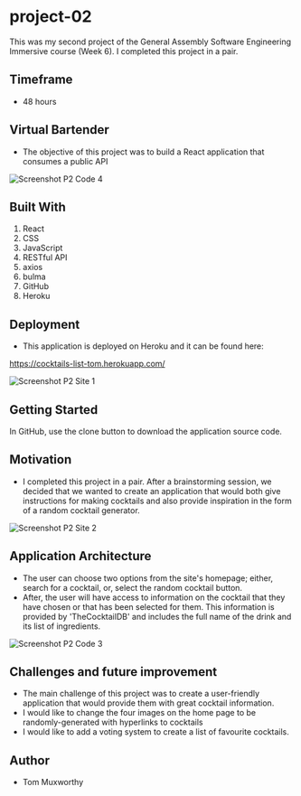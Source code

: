 # project-02
This was my second project of the General Assembly Software Engineering Immersive course (Week 6). I completed this project in a pair.

**Timeframe**
- 
- 48 hours

Virtual Bartender
-
- The objective of this project was to build a React application that consumes a public API

![Screenshot P2 Code 4](https://user-images.githubusercontent.com/48793557/75680191-ef667b80-5c88-11ea-8d62-344e48f60355.png)

Built With
- 
1. React
2. CSS
3. JavaScript
4. RESTful API
5. axios
6. bulma
7. GitHub
8. Heroku

Deployment
- 
- This application is deployed on Heroku and it can be found here: 

https://cocktails-list-tom.herokuapp.com/

![Screenshot P2 Site 1](https://user-images.githubusercontent.com/48793557/75680094-af9f9400-5c88-11ea-951b-96673c7c9cef.png)

Getting Started
- 
In GitHub, use the clone button to download the application source code.

Motivation
- 
- I completed this project in a pair. After a brainstorming session, we decided that we wanted to create an application that would both give instructions for making cocktails and also 
provide inspiration in the form of a random cocktail generator. 

![Screenshot P2 Site 2](https://user-images.githubusercontent.com/48793557/75680078-aadae000-5c88-11ea-95b8-e282c1296e32.png)

Application Architecture
- 
- The user can choose two options from the site's homepage; either, search for a cocktail, or, select the random cocktail button.
- After, the user will have access to information on the cocktail that they have chosen or that has been selected for them. This information is provided by 'TheCocktailDB' and includes the full name of the drink and its list of ingredients.

![Screenshot P2 Code 3](https://user-images.githubusercontent.com/48793557/75680195-f1c8d580-5c88-11ea-8e16-94a3d17d8018.png)

Challenges and future improvement
-
- The main challenge of this project was to create a user-friendly application that would provide them with great cocktail information.
- I would like to change the four images on the home page to be randomly-generated with hyperlinks to cocktails
- I would like to add a voting system to create a list of favourite cocktails.

Author
- 
- Tom Muxworthy 
